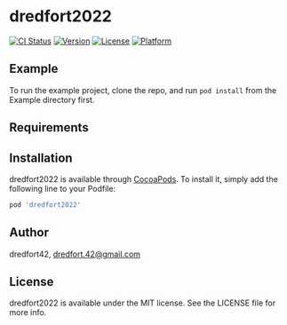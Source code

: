 # dredfort2022

[![CI Status](https://img.shields.io/travis/102029973/dredfort2022.svg?style=flat)](https://travis-ci.org/102029973/dredfort2022)
[![Version](https://img.shields.io/cocoapods/v/dredfort2022.svg?style=flat)](https://cocoapods.org/pods/dredfort2022)
[![License](https://img.shields.io/cocoapods/l/dredfort2022.svg?style=flat)](https://cocoapods.org/pods/dredfort2022)
[![Platform](https://img.shields.io/cocoapods/p/dredfort2022.svg?style=flat)](https://cocoapods.org/pods/dredfort2022)

## Example

To run the example project, clone the repo, and run `pod install` from the Example directory first.

## Requirements

## Installation

dredfort2022 is available through [CocoaPods](https://cocoapods.org). To install
it, simply add the following line to your Podfile:

```ruby
pod 'dredfort2022'
```

## Author

dredfort42, dredfort.42@gmail.com

## License

dredfort2022 is available under the MIT license. See the LICENSE file for more info.
